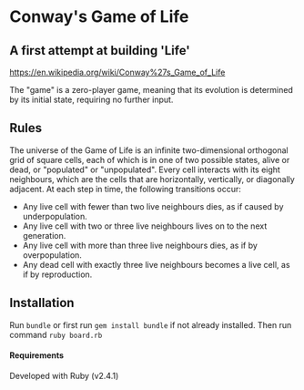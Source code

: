 # Conway's Game of Life #

## A first attempt at building 'Life' ##

https://en.wikipedia.org/wiki/Conway%27s_Game_of_Life

The "game" is a zero-player game, meaning that its evolution is determined by its initial state, requiring no further input.

## Rules ##

The universe of the Game of Life is an infinite two-dimensional orthogonal grid of square cells, each of which is in one of two possible states, alive or dead, or "populated" or "unpopulated". Every cell interacts with its eight neighbours, which are the cells that are horizontally, vertically, or diagonally adjacent. At each step in time, the following transitions occur:

- Any live cell with fewer than two live neighbours dies, as if caused by underpopulation.
- Any live cell with two or three live neighbours lives on to the next generation.
- Any live cell with more than three live neighbours dies, as if by overpopulation.
- Any dead cell with exactly three live neighbours becomes a live cell, as if by reproduction.

## Installation ##

Run ```bundle``` or first run ```gem install bundle``` if not already installed.
Then run command ```ruby board.rb```

#### Requirements ####

Developed with Ruby (v2.4.1)
